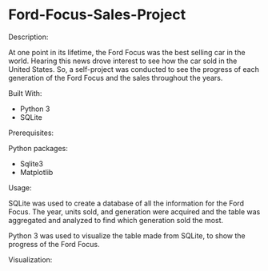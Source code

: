 # Ford-Focus-Sales-Project

Description:

At one point in its lifetime, the Ford Focus was the best selling car in the world. Hearing this news drove interest to see how the car sold in the United States. So, a self-project was conducted to see the progress of each generation of the Ford Focus and the sales throughout the years. 

Built With:
- Python 3
- SQLite

Prerequisites:

Python packages:
- Sqlite3
- Matplotlib


Usage:

SQLite was used to create a database of all the information for the Ford Focus. The year, units sold, and generation were acquired and the table was aggregated and analyzed to find which generation sold the most.

Python 3 was used to visualize the table made from SQLite, to show the progress of the Ford Focus.

Visualization:

